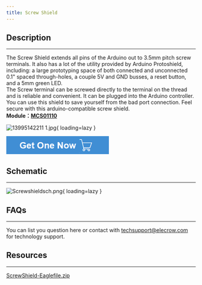 ```yaml
---
title: Screw Shield
---
```


## Description
-----------

The Screw Shield extends all pins of the Arduino out to 3.5mm pitch screw terminals. It also has a lot of the utility provided by Arduino Protoshield, including: a large prototyping space of both connected and unconnected 0.1" spaced through-holes, a couple 5V and GND busses, a reset button, and a 5mm green LED.  
The Screw terminal can be screwed directly to the terminal on the thread and is reliable and convenient. It can be plugged into the Arduino controller. You can use this shield to save yourself from the bad port connection. Feel secure with this arduino-compatible screw shield.  
**Module：[MCS01110](https://www.elecrow.com/screw-shield-p-334.html)**

![13995142211 1.jpg](https://wiki.elecrow.com/images/thumb/4/4b/13995142211_1.jpg/500px-13995142211_1.jpg){ loading=lazy }

[![Alt text](../../assets/images/Get_one_now.png)](https://www.elecrow.com/screw-shield-p-334.html?wiki "Title text")

## Schematic
---------

![Screwshieldsch.png](https://wiki.elecrow.com/images/thumb/4/4b/Screwshieldsch.png/800px-Screwshieldsch.png){ loading=lazy }

## FAQs
----

You can list you question here or contact with techsupport@elecrow.com for technology support.

## Resources
---------

[ScrewShield-Eaglefile.zip](https://wiki.elecrow.com/images/5/50/ScrewShield-Eaglefile.zip)